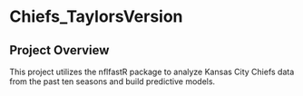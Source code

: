 # Chiefs_TaylorsVersion

## Project Overview
This project utilizes the nflfastR package to analyze Kansas City Chiefs data from the past ten seasons and build predictive models.
